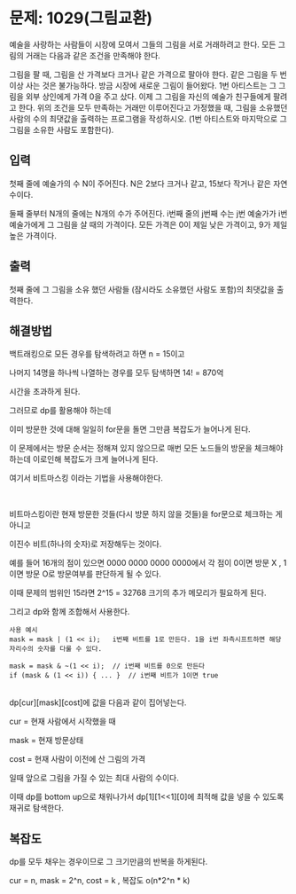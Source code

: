 # 문제: 1029(그림교환)

예술을 사랑하는 사람들이 시장에 모여서 그들의 그림을 서로 거래하려고 한다. 모든 그림의 거래는 다음과 같은 조건을 만족해야 한다.

그림을 팔 때, 그림을 산 가격보다 크거나 같은 가격으로 팔아야 한다.
같은 그림을 두 번 이상 사는 것은 불가능하다.
방금 시장에 새로운 그림이 들어왔다. 1번 아티스트는 그 그림을 외부 상인에게 가격 0을 주고 샀다. 이제 그 그림을 자신의 예술가 친구들에게 팔려고 한다. 위의 조건을 모두 만족하는 거래만 이루어진다고 가정했을 때, 그림을 소유했던 사람의 수의 최댓값을 출력하는 프로그램을 작성하시오. (1번 아티스트와 마지막으로 그 그림을 소유한 사람도 포함한다).

## 입력

첫째 줄에 예술가의 수 N이 주어진다. N은 2보다 크거나 같고, 15보다 작거나 같은 자연수이다.

둘째 줄부터 N개의 줄에는 N개의 수가 주어진다. i번째 줄의 j번째 수는 j번 예술가가 i번 예술가에게 그 그림을 살 때의 가격이다. 모든 가격은 0이 제일 낮은 가격이고, 9가 제일 높은 가격이다.

## 출력

첫째 줄에 그 그림을 소유 했던 사람들 (잠시라도 소유했던 사람도 포함)의 최댓값을 출력한다.

## 해결방법

백트래킹으로 모든 경우를 탐색하려고 하면 n = 15이고

나머지 14명을 하나씩 나열하는 경우를 모두 탐색하면 14! = 870억

시간을 초과하게 된다.

그러므로 dp를 활용해야 하는데

이미 방문한 것에 대해 일일히 for문을 돌면 그만큼 복잡도가 늘어나게 된다.

이 문제에서는 방문 순서는 정해져 있지 않으므로 매번 모든 노드들의 방문을 체크해야하는데 이로인해 복잡도가 크게 늘어나게 된다.

여기서 비트마스킹 이라는 기법을 사용해야한다.

<br/>

비트마스킹이란 현재 방문한 것들(다시 방문 하지 않을 것들)을 for문으로 체크하는 게 아니고

이진수 비트(하나의 숫자)로 저장해두는 것이다.

예를 들어 16개의 점이 있으면 0000 0000 0000 0000에서 각 점이 0이면 방문 X , 1이면 방문 O로 방문여부를 판단하게 될 수 있다.

이때 문제의 범위인 15라면 2^15 = 32768 크기의 추가 메모리가 필요하게 된다.

그리고 dp와 함께 조합해서 사용한다.

```
사용 예시 
mask = mask | (1 << i);   i번째 비트를 1로 만든다. 1을 i번 좌측시프트하면 해당 자리수의 숫자를 다룰 수 있다.

mask = mask & ~(1 << i);  // i번째 비트를 0으로 만든다
if (mask & (1 << i)) { ... }  // i번째 비트가 1이면 true

```

<br/>
dp[cur][mask][cost]에 값을 다음과 같이 집어넣는다.

cur = 현재 사람에서 시작했을 때

mask = 현재 방문상태

cost = 현재 사람이 이전에 산 그림의 가격

일때 앞으로 그림을 가질 수 있는 최대 사람의 수이다.

이때 dp를 bottom up으로 채워나가서 dp[1][1<<1][0]에 최적해 값을 넣을 수 있도록 재귀로 탐색한다. 

## 복잡도

dp를 모두 채우는 경우이므로 그 크기만큼의 반복을 하게된다.

cur = n, mask = 2^n, cost = k   , 복잡도 o(n*2^n * k)